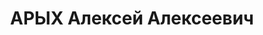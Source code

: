 ---
title: АРЫХ Алексей Алексеевич
description: "1905 р. народження, м. Костянтинівка Донецької області, грек, освіта\
  \ вища, чл. ВКП(б). Проживав: м. Горлівка. вул. Радянська, палац культури. Директор\
  \ палацу культури ім. Леніна. \n  Заарештований 24 липня 1937 року. Засуджений Особливою\
  \ нарадою при НКВС СРСР до розстрілу. Вмер 12 листопада 1945 року у в'язниці. Місце\
  \ смерті та поховання не вказано. \n  Реабілітований 12 березня 1959 року."
---